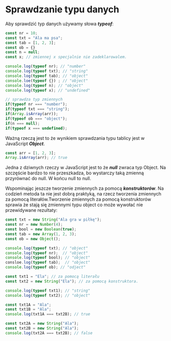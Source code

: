 # Sprawdzanie typu danych

Aby sprawdzić typ danych używamy słowa ***typeof***:

```js
const nr = 10;
const txt = "Ala ma psa";
const tab = [1, 2, 3];
const ob = {}
const n = null;
const x; // zmiennej x specjalnie nie zadeklarowalem.

console.log(typeof nr); // "number"
console.log(typeof txt); // "string"
console.log(typeof tab); // "object"
console.loe(typeof {}) ; // "object"
console.log(typeof n); // "object"
console.log(typeof x); // "undefined"

// sprawdza typ zmiennych 
if(typeof nr === "number"); 
if(typeof txt === "string");
if(Array.isArray(arr));
if(typeof ob === "object");
if(n === null);
if(typeof x === undefined);
```

Ważną rzeczą jest to że wynikiem sprawdzania typu tablicy jest w JavaScript ***Object***.

```js
const arr = [1, 2, 3];
Array.isArray(arr); // true
```

Jedna z dziwnych rzeczy w JavaScript jest to że ***null*** zwraca typ Object.  Na szczęście bardzo to nie przeszkadza, bo wystarczy taką zmienną przyrównać do null. W końcu null to null. 

Wspominając jeszcze tworzenie zmiennych za pomocą ***konstruktorów***.
Na codzień metoda ta nie jest dobrą praktyką, na rzecz tworzenia zmiennych za pomocą literałów.Tworzenie zmiennych za pomocą konstruktorów sprawia że stają się zmiennymi typu object co może wywołać nie przewidywane rezultaty:

```js 
const txt = new String("Ala gra w piłkę"); 
const nr = new Number(4);
const bool = new Boolean(true);
const tab = new Array(1, 2, 3);
const ob = new Object();

console.log(typeof txt); // "object"
console.log(typeof nr);  // "object"
console.log(typeof bool); // "object"
consloe.log(typeof tab);  // "object"
console.log(typeof ob); // "odject"
```

```js
const txt1 = "Ela"; // za pomocą literału 
const txt2 = new String("Ela"); // za pomocą konstruktora.

console.log(typeof txt1); // "string"
console.log(typeof txt2); // "object"
```

```js
const txt1A = "Ala";
const txt1B = "Ala";
console.log(txt1A === txt2B); // true

const txt2A = new String("Ala");
const txt2B = new String("Ala");
console.log(txt2A === txt2B); // false
```